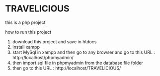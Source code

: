 # TRAVELICIOUS
this is a php project 

how to run this project
1. download this project and save in htdocs 
2. install xampp
3. start MySql in xampp and then go to any browser and go to this URL : http://localhost/phpmyadmin/ 
4. then import sql file in phpmyadmin from the database file folder
5. then go to this URL : http://localhost/TRAVELICIOUS/




